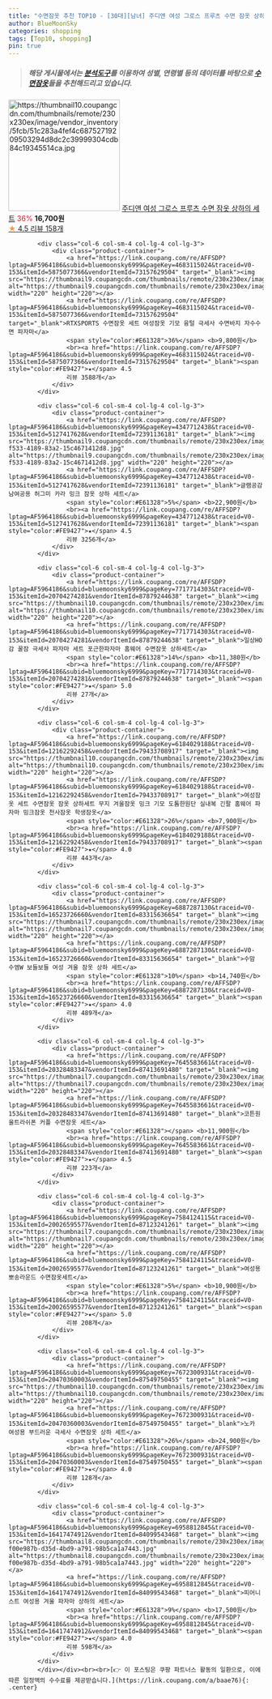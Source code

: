 ```yaml
---
title: "수면잠옷 추천 TOP10 - [30대][남녀] 주디앤 여성 그로스 프루츠 수면 잠옷 상하의 세트"
author: BlueMoonSky
categories: shopping
tags: [Top10, shopping]
pin: true
---
```


> ##### 해당 게시물에서는 [**분석도구**](https://itemscout.io/)를 이용하여 **성별**, **연령별** 등의 데이터를 바탕으로 [**수면잠옷**](https://link.coupang.com/a/baae76)들을 추천해드리고 있습니다.
<div class="container"><div class="row">
            <div class="col-6 col-sm-4 col-lg-4 col-lg-3">
                <div class="product-container">
                    <a href="https://link.coupang.com/re/AFFSDP?lptag=AF5964186&subid=bluemoonsky6999&pageKey=7584345485&traceid=V0-153&itemId=20027386420&vendorItemId=87124008175" target="_blank"><img src="https://thumbnail10.coupangcdn.com/thumbnails/remote/230x230ex/image/vendor_inventory/5fcb/51c283a4fef4c68752719209503294d8dc2c39999304cdb84c19345514ca.jpg" alt="https://thumbnail10.coupangcdn.com/thumbnails/remote/230x230ex/image/vendor_inventory/5fcb/51c283a4fef4c68752719209503294d8dc2c39999304cdb84c19345514ca.jpg" width="220" height="220"></a>
                    <a href="https://link.coupang.com/re/AFFSDP?lptag=AF5964186&subid=bluemoonsky6999&pageKey=7584345485&traceid=V0-153&itemId=20027386420&vendorItemId=87124008175" target="_blank">주디앤 여성 그로스 프루츠 수면 잠옷 상하의 세트</a>
                    <span style="color:#E61328">36%</span> <b>16,700원</b>
                    <br><a href="https://link.coupang.com/re/AFFSDP?lptag=AF5964186&subid=bluemoonsky6999&pageKey=7584345485&traceid=V0-153&itemId=20027386420&vendorItemId=87124008175" target="_blank"><span style="color:#FE9427">★</span> 4.5
                    리뷰 158개</a>
                </div>
            </div>
            
            <div class="col-6 col-sm-4 col-lg-4 col-lg-3">
                <div class="product-container">
                    <a href="https://link.coupang.com/re/AFFSDP?lptag=AF5964186&subid=bluemoonsky6999&pageKey=4683115024&traceid=V0-153&itemId=5875077366&vendorItemId=73157629504" target="_blank"><img src="https://thumbnail9.coupangcdn.com/thumbnails/remote/230x230ex/image/vendor_inventory/1f00/16b64359545ba4a2817708cc8a16418283a8ef839fb5d3db30d5ac2d9eb8.jpg" alt="https://thumbnail9.coupangcdn.com/thumbnails/remote/230x230ex/image/vendor_inventory/1f00/16b64359545ba4a2817708cc8a16418283a8ef839fb5d3db30d5ac2d9eb8.jpg" width="220" height="220"></a>
                    <a href="https://link.coupang.com/re/AFFSDP?lptag=AF5964186&subid=bluemoonsky6999&pageKey=4683115024&traceid=V0-153&itemId=5875077366&vendorItemId=73157629504" target="_blank">RTXSPORTS 수면잠옷 세트 여성잠옷 기모 융털 극세사 수면바지 자수수면 파자마</a>
                    <span style="color:#E61328">36%</span> <b>9,800원</b>
                    <br><a href="https://link.coupang.com/re/AFFSDP?lptag=AF5964186&subid=bluemoonsky6999&pageKey=4683115024&traceid=V0-153&itemId=5875077366&vendorItemId=73157629504" target="_blank"><span style="color:#FE9427">★</span> 4.5
                    리뷰 3588개</a>
                </div>
            </div>
            
            <div class="col-6 col-sm-4 col-lg-4 col-lg-3">
                <div class="product-container">
                    <a href="https://link.coupang.com/re/AFFSDP?lptag=AF5964186&subid=bluemoonsky6999&pageKey=4347712438&traceid=V0-153&itemId=5127417628&vendorItemId=72391136181" target="_blank"><img src="https://thumbnail9.coupangcdn.com/thumbnails/remote/230x230ex/image/retail/images/2020/11/16/12/6/0782ca4b-f533-4189-83a2-15c4671412d8.jpg" alt="https://thumbnail9.coupangcdn.com/thumbnails/remote/230x230ex/image/retail/images/2020/11/16/12/6/0782ca4b-f533-4189-83a2-15c4671412d8.jpg" width="220" height="220"></a>
                    <a href="https://link.coupang.com/re/AFFSDP?lptag=AF5964186&subid=bluemoonsky6999&pageKey=4347712438&traceid=V0-153&itemId=5127417628&vendorItemId=72391136181" target="_blank">글램공감 남여공용 허그미 카라 밍크 잠옷 상하 세트</a>
                    <span style="color:#E61328">5%</span> <b>22,900원</b>
                    <br><a href="https://link.coupang.com/re/AFFSDP?lptag=AF5964186&subid=bluemoonsky6999&pageKey=4347712438&traceid=V0-153&itemId=5127417628&vendorItemId=72391136181" target="_blank"><span style="color:#FE9427">★</span> 4.5
                    리뷰 3256개</a>
                </div>
            </div>
            
            <div class="col-6 col-sm-4 col-lg-4 col-lg-3">
                <div class="product-container">
                    <a href="https://link.coupang.com/re/AFFSDP?lptag=AF5964186&subid=bluemoonsky6999&pageKey=7717714303&traceid=V0-153&itemId=20704274281&vendorItemId=87879244638" target="_blank"><img src="https://thumbnail10.coupangcdn.com/thumbnails/remote/230x230ex/image/vendor_inventory/7479/d14a98a54a53e902f8676c86635bb739d85e06979b404fba186c10c5b671.jpg" alt="https://thumbnail10.coupangcdn.com/thumbnails/remote/230x230ex/image/vendor_inventory/7479/d14a98a54a53e902f8676c86635bb739d85e06979b404fba186c10c5b671.jpg" width="220" height="220"></a>
                    <a href="https://link.coupang.com/re/AFFSDP?lptag=AF5964186&subid=bluemoonsky6999&pageKey=7717714303&traceid=V0-153&itemId=20704274281&vendorItemId=87879244638" target="_blank">일상HO감 꿀잠 극세사 파자마 세트 포근한파자마 홈웨어 수면잠옷 상하세트</a>
                    <span style="color:#E61328">14%</span> <b>11,380원</b>
                    <br><a href="https://link.coupang.com/re/AFFSDP?lptag=AF5964186&subid=bluemoonsky6999&pageKey=7717714303&traceid=V0-153&itemId=20704274281&vendorItemId=87879244638" target="_blank"><span style="color:#FE9427">★</span> 5.0
                    리뷰 27개</a>
                </div>
            </div>
            
            <div class="col-6 col-sm-4 col-lg-4 col-lg-3">
                <div class="product-container">
                    <a href="https://link.coupang.com/re/AFFSDP?lptag=AF5964186&subid=bluemoonsky6999&pageKey=6184029188&traceid=V0-153&itemId=12162292458&vendorItemId=79433708917" target="_blank"><img src="https://thumbnail10.coupangcdn.com/thumbnails/remote/230x230ex/image/vendor_inventory/e7a3/4bb8454dd78c946e13f058e0e07a1e44f00deb2c1c7f90236223dcf1f7ac.jpg" alt="https://thumbnail10.coupangcdn.com/thumbnails/remote/230x230ex/image/vendor_inventory/e7a3/4bb8454dd78c946e13f058e0e07a1e44f00deb2c1c7f90236223dcf1f7ac.jpg" width="220" height="220"></a>
                    <a href="https://link.coupang.com/re/AFFSDP?lptag=AF5964186&subid=bluemoonsky6999&pageKey=6184029188&traceid=V0-153&itemId=12162292458&vendorItemId=79433708917" target="_blank">여성잠옷 세트 수면잠옷 잠옷 상하세트 무지 겨울잠옷 밍크 기모 도톰한원단 실내복 긴팔 홈웨어 파자마 밍크잠옷 천사잠옷 학생잠옷</a>
                    <span style="color:#E61328">26%</span> <b>7,900원</b>
                    <br><a href="https://link.coupang.com/re/AFFSDP?lptag=AF5964186&subid=bluemoonsky6999&pageKey=6184029188&traceid=V0-153&itemId=12162292458&vendorItemId=79433708917" target="_blank"><span style="color:#FE9427">★</span> 4.0
                    리뷰 443개</a>
                </div>
            </div>
            
            <div class="col-6 col-sm-4 col-lg-4 col-lg-3">
                <div class="product-container">
                    <a href="https://link.coupang.com/re/AFFSDP?lptag=AF5964186&subid=bluemoonsky6999&pageKey=6887287130&traceid=V0-153&itemId=16523726660&vendorItemId=83315636654" target="_blank"><img src="https://thumbnail7.coupangcdn.com/thumbnails/remote/230x230ex/image/vendor_inventory/03f1/bd3e3c37a3f8ed3f6c109b54fe6dc95a43a58f7842594f8e1fa3f5e48d74.jpg" alt="https://thumbnail7.coupangcdn.com/thumbnails/remote/230x230ex/image/vendor_inventory/03f1/bd3e3c37a3f8ed3f6c109b54fe6dc95a43a58f7842594f8e1fa3f5e48d74.jpg" width="220" height="220"></a>
                    <a href="https://link.coupang.com/re/AFFSDP?lptag=AF5964186&subid=bluemoonsky6999&pageKey=6887287130&traceid=V0-153&itemId=16523726660&vendorItemId=83315636654" target="_blank">수맘 수엠W 보들보들 여성 겨울 잠옷 상하 세트</a>
                    <span style="color:#E61328">10%</span> <b>14,740원</b>
                    <br><a href="https://link.coupang.com/re/AFFSDP?lptag=AF5964186&subid=bluemoonsky6999&pageKey=6887287130&traceid=V0-153&itemId=16523726660&vendorItemId=83315636654" target="_blank"><span style="color:#FE9427">★</span> 4.0
                    리뷰 489개</a>
                </div>
            </div>
            
            <div class="col-6 col-sm-4 col-lg-4 col-lg-3">
                <div class="product-container">
                    <a href="https://link.coupang.com/re/AFFSDP?lptag=AF5964186&subid=bluemoonsky6999&pageKey=7645583661&traceid=V0-153&itemId=20328483347&vendorItemId=87413691480" target="_blank"><img src="https://thumbnail7.coupangcdn.com/thumbnails/remote/230x230ex/image/vendor_inventory/28ac/91960f45a6c782f1c8349a59e7ac0936868633758a44b177644276dc713c.jpg" alt="https://thumbnail7.coupangcdn.com/thumbnails/remote/230x230ex/image/vendor_inventory/28ac/91960f45a6c782f1c8349a59e7ac0936868633758a44b177644276dc713c.jpg" width="220" height="220"></a>
                    <a href="https://link.coupang.com/re/AFFSDP?lptag=AF5964186&subid=bluemoonsky6999&pageKey=7645583661&traceid=V0-153&itemId=20328483347&vendorItemId=87413691480" target="_blank">코튼원 울트라쉬폰 커플 수면잠옷 세트</a>
                    <span style="color:#E61328"></span> <b>11,900원</b>
                    <br><a href="https://link.coupang.com/re/AFFSDP?lptag=AF5964186&subid=bluemoonsky6999&pageKey=7645583661&traceid=V0-153&itemId=20328483347&vendorItemId=87413691480" target="_blank"><span style="color:#FE9427">★</span> 4.5
                    리뷰 223개</a>
                </div>
            </div>
            
            <div class="col-6 col-sm-4 col-lg-4 col-lg-3">
                <div class="product-container">
                    <a href="https://link.coupang.com/re/AFFSDP?lptag=AF5964186&subid=bluemoonsky6999&pageKey=7584124115&traceid=V0-153&itemId=20026595577&vendorItemId=87123241261" target="_blank"><img src="https://thumbnail7.coupangcdn.com/thumbnails/remote/230x230ex/image/rs_quotation_api/zeujogxh/16c9dbf151ef44f98d3cd279cfc2e27e.jpg" alt="https://thumbnail7.coupangcdn.com/thumbnails/remote/230x230ex/image/rs_quotation_api/zeujogxh/16c9dbf151ef44f98d3cd279cfc2e27e.jpg" width="220" height="220"></a>
                    <a href="https://link.coupang.com/re/AFFSDP?lptag=AF5964186&subid=bluemoonsky6999&pageKey=7584124115&traceid=V0-153&itemId=20026595577&vendorItemId=87123241261" target="_blank">여성용 뽀송라운드 수면잠옷세트</a>
                    <span style="color:#E61328">5%</span> <b>10,900원</b>
                    <br><a href="https://link.coupang.com/re/AFFSDP?lptag=AF5964186&subid=bluemoonsky6999&pageKey=7584124115&traceid=V0-153&itemId=20026595577&vendorItemId=87123241261" target="_blank"><span style="color:#FE9427">★</span> 5.0
                    리뷰 208개</a>
                </div>
            </div>
            
            <div class="col-6 col-sm-4 col-lg-4 col-lg-3">
                <div class="product-container">
                    <a href="https://link.coupang.com/re/AFFSDP?lptag=AF5964186&subid=bluemoonsky6999&pageKey=7672300931&traceid=V0-153&itemId=20470360003&vendorItemId=87549750455" target="_blank"><img src="https://thumbnail10.coupangcdn.com/thumbnails/remote/230x230ex/image/vendor_inventory/ac5c/96d9a1ade1bbdd85f24dee9aebb1282ab4a2c820daa3e5dbebd5b38b5c98.png" alt="https://thumbnail10.coupangcdn.com/thumbnails/remote/230x230ex/image/vendor_inventory/ac5c/96d9a1ade1bbdd85f24dee9aebb1282ab4a2c820daa3e5dbebd5b38b5c98.png" width="220" height="220"></a>
                    <a href="https://link.coupang.com/re/AFFSDP?lptag=AF5964186&subid=bluemoonsky6999&pageKey=7672300931&traceid=V0-153&itemId=20470360003&vendorItemId=87549750455" target="_blank">노카 여성용 부드러운 극세사 수면잠옷 상하 세트</a>
                    <span style="color:#E61328">26%</span> <b>24,900원</b>
                    <br><a href="https://link.coupang.com/re/AFFSDP?lptag=AF5964186&subid=bluemoonsky6999&pageKey=7672300931&traceid=V0-153&itemId=20470360003&vendorItemId=87549750455" target="_blank"><span style="color:#FE9427">★</span> 4.0
                    리뷰 128개</a>
                </div>
            </div>
            
            <div class="col-6 col-sm-4 col-lg-4 col-lg-3">
                <div class="product-container">
                    <a href="https://link.coupang.com/re/AFFSDP?lptag=AF5964186&subid=bluemoonsky6999&pageKey=6958812845&traceid=V0-153&itemId=16417474912&vendorItemId=84099543468" target="_blank"><img src="https://thumbnail8.coupangcdn.com/thumbnails/remote/230x230ex/image/retail/images/4076368252240604-f00e987b-d35d-4bd9-a791-98b5ca1a7443.jpg" alt="https://thumbnail8.coupangcdn.com/thumbnails/remote/230x230ex/image/retail/images/4076368252240604-f00e987b-d35d-4bd9-a791-98b5ca1a7443.jpg" width="220" height="220"></a>
                    <a href="https://link.coupang.com/re/AFFSDP?lptag=AF5964186&subid=bluemoonsky6999&pageKey=6958812845&traceid=V0-153&itemId=16417474912&vendorItemId=84099543468" target="_blank">피어니스트 여성용 겨울 파자마 상하의 세트</a>
                    <span style="color:#E61328">9%</span> <b>17,500원</b>
                    <br><a href="https://link.coupang.com/re/AFFSDP?lptag=AF5964186&subid=bluemoonsky6999&pageKey=6958812845&traceid=V0-153&itemId=16417474912&vendorItemId=84099543468" target="_blank"><span style="color:#FE9427">★</span> 4.0
                    리뷰 598개</a>
                </div>
            </div>
            </div></div><br><br>[👉 이 포스팅은 쿠팡 파트너스 활동의 일환으로, 이에 따른 일정액의 수수료를 제공받습니다.](https://link.coupang.com/a/baae76){: .center}